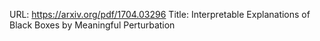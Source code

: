 URL: https://arxiv.org/pdf/1704.03296
Title: Interpretable Explanations of Black Boxes by Meaningful Perturbation
